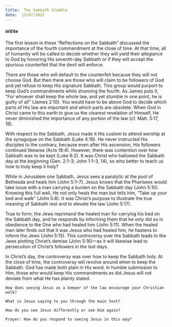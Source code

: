 ```yaml
---
title:  The Sabbath Stumble
date:  13/07/2022
---
```


#### inVite

The first lesson in these “Reflections on the Sabbath” discussed the importance of the fourth commandment at the close of time. At that time, all of humanity will be called to decide whether they will yield their allegiance to God by honoring His seventh-day Sabbath or if they will accept the spurious counterfeit that the devil will enforce.

There are those who will default to the counterfeit because they will not choose God. But then there are those who will claim to be followers of God and yet refuse to keep His signature Sabbath. This group would purport to keep God’s commandments while shunning the fourth. As James puts it, “For whoever shall keep the whole law, and yet stumble in one point, he is guilty of all” (James 2:10). You would have to be above God to decide which parts of His law are important and which parts are obsolete. When God in Christ came to this earth to give us the clearest revelation of Himself, He never diminished the importance of any portion of the law (cf. Matt. 5:17, 18).

With respect to the Sabbath, Jesus made it His custom to attend worship at the synagogue on the Sabbath (Luke 4:16). He never instructed His disciples to the contrary, because even after His ascension, His followers continued likewise (Acts 18:4). However, there was contention over how Sabbath was to be kept (Luke 6:2). It was Christ who hallowed the Sabbath day at the beginning (Gen. 2:1–3; John 1:1–3, 14), so who better to teach us how to truly keep it holy?

While in Jerusalem one Sabbath, Jesus sees a paralytic at the pool of Bethesda and heals him (John 5:1–7). Jesus knows that the Pharisees would take issue with a man carrying a burden on the Sabbath day (John 5:10). Knowing this full well, He not only heals the man but tells him, “Take up your bed and walk” (John 5:8). It was Christ’s purpose to illustrate the true meaning of Sabbath rest and to elevate the law (John 5:17).

True to form, the Jews reprimand the healed man for carrying his bed on the Sabbath day, and he responds by informing them that he only did so in obedience to the One who had healed him (John 5:11). When the healed man later finds out that it was Jesus who had healed him, he hastens to inform the Jews (John 5:15). This controversy over the Sabbath leads to the Jews plotting Christ’s demise (John 5:16)—as it will likewise lead to persecution of Christ’s followers in the last days.

In Christ’s day, the controversy was over how to keep the Sabbath holy. At the close of time, the controversy will revolve around when to keep the Sabbath. God has made both plain in His word. In humble submission to Him, those who would keep His commandments as did Jesus will not deviate from what He has plainly stated.

`How does seeing Jesus as a keeper of the law encourage your Christian walk?`

`What is Jesus saying to you through the main text?`

`How do you see Jesus differently or see Him again?`

`Prayer: How do you respond to seeing Jesus in this way?`
